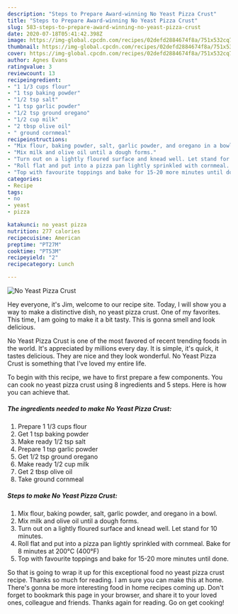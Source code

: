 ```yaml
---
description: "Steps to Prepare Award-winning No Yeast Pizza Crust"
title: "Steps to Prepare Award-winning No Yeast Pizza Crust"
slug: 583-steps-to-prepare-award-winning-no-yeast-pizza-crust
date: 2020-07-18T05:41:42.398Z
image: https://img-global.cpcdn.com/recipes/02defd2884674f8a/751x532cq70/no-yeast-pizza-crust-recipe-main-photo.jpg
thumbnail: https://img-global.cpcdn.com/recipes/02defd2884674f8a/751x532cq70/no-yeast-pizza-crust-recipe-main-photo.jpg
cover: https://img-global.cpcdn.com/recipes/02defd2884674f8a/751x532cq70/no-yeast-pizza-crust-recipe-main-photo.jpg
author: Agnes Evans
ratingvalue: 3
reviewcount: 13
recipeingredient:
- "1 1/3 cups flour"
- "1 tsp baking powder"
- "1/2 tsp salt"
- "1 tsp garlic powder"
- "1/2 tsp ground oregano"
- "1/2 cup milk"
- "2 tbsp olive oil"
- " ground cornmeal"
recipeinstructions:
- "Mix flour, baking powder, salt, garlic powder, and oregano in a bowl."
- "Mix milk and olive oil until a dough forms."
- "Turn out on a lightly floured surface and knead well. Let stand for 10 minutes."
- "Roll flat and put into a pizza pan lightly sprinkled with cornmeal. Bake for 8 minutes at 200°C (400°F)"
- "Top with favourite toppings and bake for 15-20 more minutes until done."
categories:
- Recipe
tags:
- no
- yeast
- pizza

katakunci: no yeast pizza 
nutrition: 277 calories
recipecuisine: American
preptime: "PT27M"
cooktime: "PT53M"
recipeyield: "2"
recipecategory: Lunch

---
```



![No Yeast Pizza Crust](https://img-global.cpcdn.com/recipes/02defd2884674f8a/751x532cq70/no-yeast-pizza-crust-recipe-main-photo.jpg)

Hey everyone, it's Jim, welcome to our recipe site. Today, I will show you a way to make a distinctive dish, no yeast pizza crust. One of my favorites. This time, I am going to make it a bit tasty. This is gonna smell and look delicious.

No Yeast Pizza Crust is one of the most favored of recent trending foods in the world. It's appreciated by millions every day. It is simple, it's quick, it tastes delicious. They are nice and they look wonderful. No Yeast Pizza Crust is something that I've loved my entire life.




To begin with this recipe, we have to first prepare a few components. You can cook no yeast pizza crust using 8 ingredients and 5 steps. Here is how you can achieve that.

<!--inarticleads1-->

##### The ingredients needed to make No Yeast Pizza Crust:

1. Prepare 1 1/3 cups flour
1. Get 1 tsp baking powder
1. Make ready 1/2 tsp salt
1. Prepare 1 tsp garlic powder
1. Get 1/2 tsp ground oregano
1. Make ready 1/2 cup milk
1. Get 2 tbsp olive oil
1. Take  ground cornmeal




<!--inarticleads2-->

##### Steps to make No Yeast Pizza Crust:

1. Mix flour, baking powder, salt, garlic powder, and oregano in a bowl.
1. Mix milk and olive oil until a dough forms.
1. Turn out on a lightly floured surface and knead well. Let stand for 10 minutes.
1. Roll flat and put into a pizza pan lightly sprinkled with cornmeal. Bake for 8 minutes at 200°C (400°F)
1. Top with favourite toppings and bake for 15-20 more minutes until done.




So that is going to wrap it up for this exceptional food no yeast pizza crust recipe. Thanks so much for reading. I am sure you can make this at home. There's gonna be more interesting food in home recipes coming up. Don't forget to bookmark this page in your browser, and share it to your loved ones, colleague and friends. Thanks again for reading. Go on get cooking!
